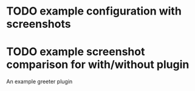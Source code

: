 # TODO example configuration with screenshots
# TODO example screenshot comparison for with/without plugin
An example greeter plugin